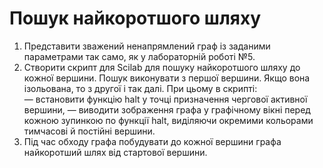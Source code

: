 # Пошук найкоротшого шляху 
1. Представити зважений ненапрямлений граф із заданими параметрами 
так само, як у лабораторній роботі №5.  
2. Створити скрипт для Scilab для пошуку найкоротшого шляху до кожної 
вершини. Пошук виконувати з першої вершини. Якщо вона ізольована, то з 
другої і так далі. При цьому в скрипті:  
— встановити функцію halt у точці призначення чергової активної 
вершини, 
— виводити зображення графа у графічному вікні перед кожною 
зупинкою по функції halt, виділяючи окремими кольорами тимчасові й постійні 
вершини.  
3.  Під час обходу графа побудувати до кожної вершини графа 
найкоротший шлях від стартової вершини. 



